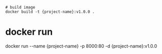 

```
# build image
docker build -t {project-name}:v1.0.0 .
```
# docker run
docker run --name {project-name} -p 8000:80 -d {project-name}:v1.0.0 
```



